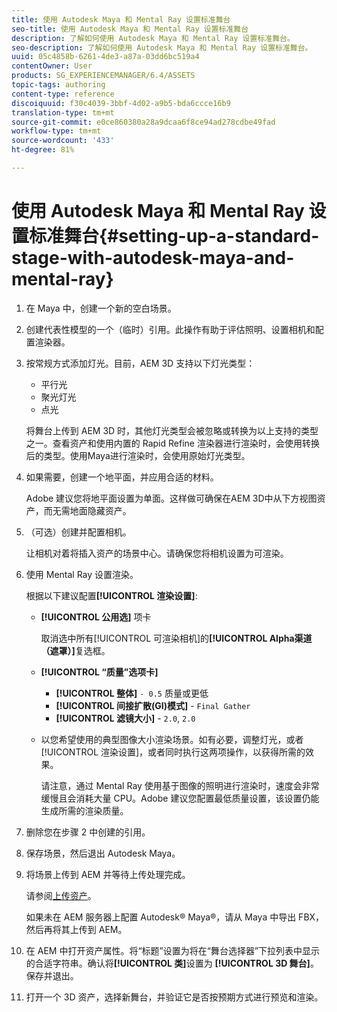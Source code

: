 ```yaml
---
title: 使用 Autodesk Maya 和 Mental Ray 设置标准舞台
seo-title: 使用 Autodesk Maya 和 Mental Ray 设置标准舞台
description: 了解如何使用 Autodesk Maya 和 Mental Ray 设置标准舞台。
seo-description: 了解如何使用 Autodesk Maya 和 Mental Ray 设置标准舞台。
uuid: 05c4858b-6261-4de3-a87a-03dd6bc519a4
contentOwner: User
products: SG_EXPERIENCEMANAGER/6.4/ASSETS
topic-tags: authoring
content-type: reference
discoiquuid: f30c4039-3bbf-4d02-a9b5-bda6ccce16b9
translation-type: tm+mt
source-git-commit: e0ce860380a28a9dcaa6f8ce94ad278cdbe49fad
workflow-type: tm+mt
source-wordcount: '433'
ht-degree: 81%

---
```



# 使用 Autodesk Maya 和 Mental Ray 设置标准舞台{#setting-up-a-standard-stage-with-autodesk-maya-and-mental-ray}

1. 在 Maya 中，创建一个新的空白场景。
1. 创建代表性模型的一个（临时）引用。此操作有助于评估照明、设置相机和配置渲染器。

1. 按常规方式添加灯光。目前，AEM 3D 支持以下灯光类型：

   * 平行光
   * 聚光灯光
   * 点光

   将舞台上传到 AEM 3D 时，其他灯光类型会被忽略或转换为以上支持的类型之一。查看资产和使用内置的 Rapid Refine 渲染器进行渲染时，会使用转换后的类型。使用Maya进行渲染时，会使用原始灯光类型。

1. 如果需要，创建一个地平面，并应用合适的材料。

   Adobe 建议您将地平面设置为单面。这样做可确保在AEM 3D中从下方视图资产，而无需地面隐藏资产。

1. （可选）创建并配置相机。

   让相机对着将插入资产的场景中心。请确保您将相机设置为可渲染。

1. 使用 Mental Ray 设置渲染。

   根据以下建议配置&#x200B;**[!UICONTROL 渲染设置]**:

   * **[!UICONTROL 公用选]** 项卡

      取消选中所有[!UICONTROL 可渲染相机]的&#x200B;**[!UICONTROL Alpha渠道（遮罩）]**&#x200B;复选框。

   * **[!UICONTROL “质量”选项卡]**

      * **[!UICONTROL 整体]** `- 0.5` 质量或更低
      * **[!UICONTROL 间接扩散(GI)模式]** -  `Final Gather`
      * **[!UICONTROL 滤镜大小]** - `2.0`,  `2.0`
   * 以您希望使用的典型图像大小渲染场景。如有必要，调整灯光，或者[!UICONTROL 渲染设置]，或者同时执行这两项操作，以获得所需的效果。

      请注意，通过 Mental Ray 使用基于图像的照明进行渲染时，速度会非常缓慢且会消耗大量 CPU。Adobe 建议您配置最低质量设置，该设置仍能生成所需的渲染质量。


1. 删除您在步骤 2 中创建的引用。
1. 保存场景，然后退出 Autodesk Maya。
1. 将场景上传到 AEM 并等待上传处理完成。

   请参阅[上传资产](/help/assets/managing-assets-touch-ui.md#uploading-assets)。

   如果未在 AEM 服务器上配置 Autodesk® Maya®，请从 Maya 中导出 FBX，然后再将其上传到 AEM。

1. 在 AEM 中打开资产属性。将“标题”设置为将在“舞台选择器”下拉列表中显示的合适字符串。确认将&#x200B;**[!UICONTROL 类]**&#x200B;设置为 **[!UICONTROL 3D 舞台]**。保存并退出。
1. 打开一个 3D 资产，选择新舞台，并验证它是否按预期方式进行预览和渲染。

